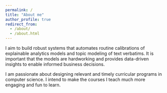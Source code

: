 ```yaml
---
permalink: /
title: "About me"
author_profile: true
redirect_from: 
  - /about/
  - /about.html
---
```


I aim to build robust systems that automates routine calibrations of explainable analytics models and topic modeling of text verbatims. It is important that the models are hardworking and provides data-driven insights to enable informed business decisions.

I am passionate about designing relevant and timely curricular programs in computer science. I intend to make the courses I teach much more engaging and fun to learn. 


